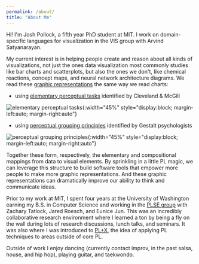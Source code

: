 ```yaml
---
permalink: /about/
title: "About Me"
---
```


Hi! I'm Josh Pollock, a fifth year PhD student at MIT. I work on domain-specific languages for
visualization in the VIS group with Arvind Satyanarayan.

My current interest is in helping people create and reason about all kinds of visualizations, not
just the ones data visualization most commonly studies like bar charts and scatterplots, but also
the ones we don't, like chemical reactions, concept maps, and neural network architecture diagrams.
We read these [graphic
representations](https://dare.uva.nl/search?identifier=c136c6f0-b987-4264-aeef-db053ea56a61) the
same way we read charts:

- using [elementary perceptual
  tasks](https://www.jstor.org/stable/2288400#metadata_info_tab_contents) identified by Cleveland &
  McGill

![elementary perceptual
tasks](../../assets/images/elementary-perceptual-tasks.png){:width="45%"
style="display:block; margin-left:auto; margin-right:auto"}

- using [perceptual grouping principles](https://www.ncbi.nlm.nih.gov/pmc/articles/PMC3482144/)
  identified by Gestalt psychologists

![perceptual grouping principles](../../assets/images/perceptual-grouping-principles.png){:width="45%"
style="display:block; margin-left:auto; margin-right:auto"}

Together these form, respectively, the elementary and compositional mappings from data to visual elements. By
sprinkling in a little PL magic, we can leverage this structure to build software tools that empower
more people to make more graphic representations. And these graphic representations can dramatically
improve our ability to think and communicate ideas.

Prior to my work at MIT, I spent four years at the University of Washington earning my B.S. in
Computer Science and working in the [PLSE group](https://uwplse.org/) with Zachary Tatlock, Jared
Roesch, and Eunice Jun. This was an incredibly collaborative research environment where I learned a
ton by being a fly on the wall during lots of research discussions, lunch talks, and seminars. It
was also where I was introduced to
[PL+X](http://www.pl-enthusiast.net/2015/05/27/what-is-pl-research-and-how-is-it-useful/), the idea
of applying PL techniques to areas outside of core PL.

Outside of work I enjoy dancing (currently contact improv, in the past salsa, house, and hip hop),
playing guitar, and taekwondo.
